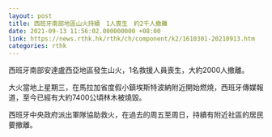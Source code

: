 ```yaml
---
layout: post
title: 西班牙南部地區山火持續　1人喪生　約2千人撤離
date: 2021-09-13 11:56:02.000000000 +08:00
link: https://news.rthk.hk/rthk/ch/component/k2/1610301-20210913.htm
categories: rthk
---
```


西班牙南部安達盧西亞地區發生山火，1名救援人員喪生，大約2000人撤離。

大火當地上星期三，在馬拉加省度假小鎮埃斯特波納附近開始燃燒，西班牙傳媒報道，至今已經有大約7400公頃林木被燒毀。

西班牙中央政府派出軍隊協助救火，在過去的周五至周日，持續有附近社區的居民要撤離。
